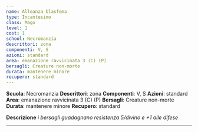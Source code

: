 ```yaml
---
name: Alleanza blasfema
type: Incantesimo
class: Mago
level: 1
cost: 1
school: Necromanzia
descrittori: zona
componenti: V, S
azioni: standard
area: emanazione ravvicinata 3 (C) (P)
bersagli: Creature non-morte
durata: mantenere minore
recupero: standard
---
```

**Scuola**: Necromanzia
**Descrittori**: zona
**Componenti**: V, S
**Azioni**: standard
**Area**: emanazione ravvicinata 3 (C) (P)
**Bersagli**: Creature non-morte
**Durata**: mantenere minore
**Recupero**: standard

**Descrizione**
*i bersagli guadagnano resistenza 5/divino e +1 alle difese*

---